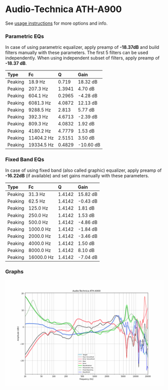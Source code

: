 # Audio-Technica ATH-A900
See [usage instructions](https://github.com/jaakkopasanen/AutoEq#usage) for more options and info.

### Parametric EQs
In case of using parametric equalizer, apply preamp of **-18.37dB** and build filters manually
with these parameters. The first 5 filters can be used independently.
When using independent subset of filters, apply preamp of **-18.37 dB**.

| Type    | Fc         |      Q | Gain      |
|:--------|:-----------|:-------|:----------|
| Peaking | 18.9 Hz    | 0.719  | 18.32 dB  |
| Peaking | 207.3 Hz   | 1.3941 | 4.70 dB   |
| Peaking | 604.1 Hz   | 0.2965 | -4.28 dB  |
| Peaking | 6081.3 Hz  | 4.0872 | 12.13 dB  |
| Peaking | 9288.5 Hz  | 2.813  | 5.77 dB   |
| Peaking | 392.3 Hz   | 4.6713 | -2.39 dB  |
| Peaking | 809.3 Hz   | 4.0832 | 1.92 dB   |
| Peaking | 4180.2 Hz  | 4.7779 | 1.53 dB   |
| Peaking | 11404.2 Hz | 2.5151 | 3.50 dB   |
| Peaking | 19334.5 Hz | 0.4829 | -10.60 dB |

### Fixed Band EQs
In case of using fixed band (also called graphic) equalizer, apply preamp of **-16.22dB**
(if available) and set gains manually with these parameters.

| Type    | Fc         |      Q | Gain     |
|:--------|:-----------|:-------|:---------|
| Peaking | 31.3 Hz    | 1.4142 | 15.82 dB |
| Peaking | 62.5 Hz    | 1.4142 | -0.43 dB |
| Peaking | 125.0 Hz   | 1.4142 | 1.81 dB  |
| Peaking | 250.0 Hz   | 1.4142 | 1.53 dB  |
| Peaking | 500.0 Hz   | 1.4142 | -4.86 dB |
| Peaking | 1000.0 Hz  | 1.4142 | -1.84 dB |
| Peaking | 2000.0 Hz  | 1.4142 | -3.46 dB |
| Peaking | 4000.0 Hz  | 1.4142 | 1.50 dB  |
| Peaking | 8000.0 Hz  | 1.4142 | 8.10 dB  |
| Peaking | 16000.0 Hz | 1.4142 | -7.04 dB |

### Graphs
![](./Audio-Technica%20ATH-A900.png)
